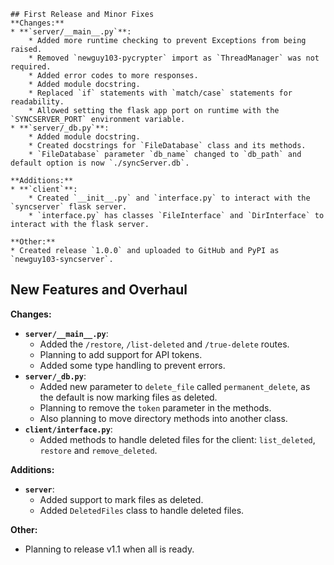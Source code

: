 ```
## First Release and Minor Fixes
**Changes:**
* **`server/__main__.py`**:
    * Added more runtime checking to prevent Exceptions from being raised.
    * Removed `newguy103-pycrypter` import as `ThreadManager` was not required.
    * Added error codes to more responses.
    * Added module docstring.
    * Replaced `if` statements with `match/case` statements for readability.
    * Allowed setting the flask app port on runtime with the `SYNCSERVER_PORT` environment variable.
* **`server/_db.py`**:
    * Added module docstring.
    * Created docstrings for `FileDatabase` class and its methods.
    * `FileDatabase` parameter `db_name` changed to `db_path` and default option is now `./syncServer.db`.

**Additions:**
* **`client`**:
    * Created `__init__.py` and `interface.py` to interact with the `syncserver` flask server.
    * `interface.py` has classes `FileInterface` and `DirInterface` to interact with the flask server.

**Other:**
* Created release `1.0.0` and uploaded to GitHub and PyPI as `newguy103-syncserver`.
```

## New Features and Overhaul
**Changes:**
* **`server/__main__.py`**:
    * Added the `/restore`, `/list-deleted` and `/true-delete` routes.
    * Planning to add support for API tokens.
    * Added some type handling to prevent errors.
* **`server/_db.py`**:
    * Added new parameter to `delete_file` called `permanent_delete`, as the default is now marking files as deleted.
    * Planning to remove the `token` parameter in the methods.
    * Also planning to move directory methods into another class.
* **`client/interface.py`**:
    * Added methods to handle deleted files for the client: `list_deleted`, `restore` and `remove_deleted`.

**Additions:**
* **`server`**:
    * Added support to mark files as deleted.
    * Added `DeletedFiles` class to handle deleted files.

**Other:**
* Planning to release v1.1 when all is ready.